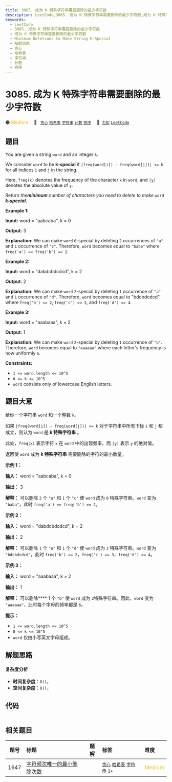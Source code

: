 ```yaml
---
title: 3085. 成为 K 特殊字符串需要删除的最少字符数
description: LeetCode,3085. 成为 K 特殊字符串需要删除的最少字符数,成为 K 特殊字符串需要删除的最少字符数,Minimum Deletions to Make String K-Special,解题思路,贪心,哈希表,字符串,计数,排序
keywords:
  - LeetCode
  - 3085. 成为 K 特殊字符串需要删除的最少字符数
  - 成为 K 特殊字符串需要删除的最少字符数
  - Minimum Deletions to Make String K-Special
  - 解题思路
  - 贪心
  - 哈希表
  - 字符串
  - 计数
  - 排序
---
```


# 3085. 成为 K 特殊字符串需要删除的最少字符数

🟠 <font color=#ffb800>Medium</font>&emsp; 🔖&ensp; [`贪心`](/tag/greedy.md) [`哈希表`](/tag/hash-table.md) [`字符串`](/tag/string.md) [`计数`](/tag/counting.md) [`排序`](/tag/sorting.md)&emsp; 🔗&ensp;[`力扣`](https://leetcode.cn/problems/minimum-deletions-to-make-string-k-special) [`LeetCode`](https://leetcode.com/problems/minimum-deletions-to-make-string-k-special)

## 题目

You are given a string `word` and an integer `k`.

We consider `word` to be **k-special** if `|freq(word[i]) - freq(word[j])| <=
k` for all indices `i` and `j` in the string.

Here, `freq(x)` denotes the frequency of the character `x` in `word`, and
`|y|` denotes the absolute value of `y`.

Return _the**minimum** number of characters you need to delete to make_ `word`
**_k-special_**.



**Example 1:**

**Input:** word = "aabcaba", k = 0

**Output:** 3

**Explanation:** We can make `word` `0`-special by deleting `2` occurrences of
`"a"` and `1` occurrence of `"c"`. Therefore, `word` becomes equal to `"baba"`
where `freq('a') == freq('b') == 2`.

**Example 2:**

**Input:** word = "dabdcbdcdcd", k = 2

**Output:** 2

**Explanation:** We can make `word` `2`-special by deleting `1` occurrence of
`"a"` and `1` occurrence of `"d"`. Therefore, `word` becomes equal to
"bdcbdcdcd" where `freq('b') == 2`, `freq('c') == 3`, and `freq('d') == 4`.

**Example 3:**

**Input:** word = "aaabaaa", k = 2

**Output:** 1

**Explanation:** We can make `word` `2`-special by deleting `1` occurrence of
`"b"`. Therefore, `word` becomes equal to `"aaaaaa"` where each letter's
frequency is now uniformly `6`.



**Constraints:**

  * `1 <= word.length <= 10^5`
  * `0 <= k <= 10^5`
  * `word` consists only of lowercase English letters.


## 题目大意

给你一个字符串 `word` 和一个整数 `k`。

如果 `|freq(word[i]) - freq(word[j])| <= k` 对于字符串中所有下标 `i` 和 `j`  都成立，则认为 `word`
是 **k 特殊字符串** 。

此处，`freq(x)` 表示字符 `x` 在 `word` 中的出现频率，而 `|y|` 表示 `y` 的绝对值。

返回使 `word` 成为 **k 特殊字符串** 需要删除的字符的最小数量。



**示例 1：**

**输入：** word = "aabcaba", k = 0

**输出：** 3

**解释：** 可以删除 `2` 个 `"a"` 和 `1` 个 `"c"` 使 `word` 成为 `0` 特殊字符串。`word` 变为
`"baba"`，此时 `freq('a') == freq('b') == 2`。

**示例 2：**

**输入：** word = "dabdcbdcdcd", k = 2

**输出：** 2

**解释：** 可以删除 `1` 个 `"a"` 和 `1` 个 `"d"` 使 `word` 成为 `2` 特殊字符串。`word` 变为
`"bdcbdcdcd"`，此时 `freq('b') == 2`，`freq('c') == 3`，`freq('d') == 4`。

**示例 3：**

**输入：** word = "aaabaaa", k = 2

**输出：** 1

**解释：** 可以删除**** 1 个 `"b"` 使 `word` 成为 `2`特殊字符串。因此，`word` 变为
`"aaaaaa"`，此时每个字母的频率都是 `6`。



**提示：**

  * `1 <= word.length <= 10^5`
  * `0 <= k <= 10^5`
  * `word` 仅由小写英文字母组成。


## 解题思路

#### 复杂度分析

- **时间复杂度**：`O()`，
- **空间复杂度**：`O()`，

## 代码

```javascript

```

## 相关题目

<!-- prettier-ignore -->
| 题号 | 标题 | 题解 | 标签 | 难度 |
| :------: | :------ | :------: | :------ | :------ |
| 1647 | [字符频次唯一的最小删除次数](https://leetcode.com/problems/minimum-deletions-to-make-character-frequencies-unique) |  |  [`贪心`](/tag/greedy.md) [`哈希表`](/tag/hash-table.md) [`字符串`](/tag/string.md) `1+` | <font color=#ffb800>Medium</font> |